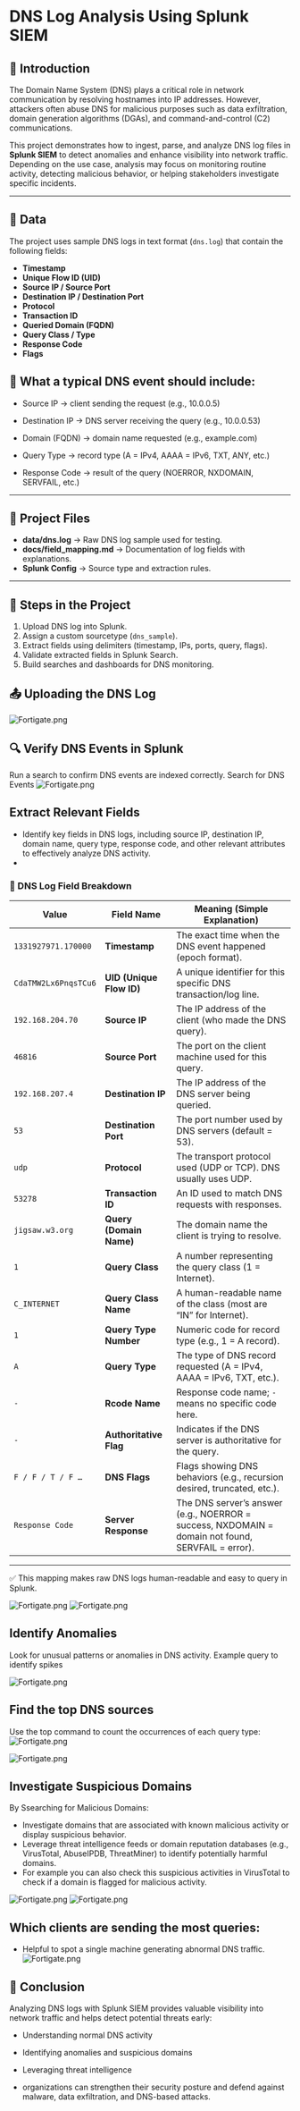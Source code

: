 # DNS Log Analysis Using Splunk SIEM

## 📌 Introduction
The Domain Name System (DNS) plays a critical role in network communication by resolving hostnames into IP addresses. However, attackers often abuse DNS for malicious purposes such as data exfiltration, domain generation algorithms (DGAs), and command-and-control (C2) communications.  

This project demonstrates how to ingest, parse, and analyze DNS log files in **Splunk SIEM** to detect anomalies and enhance visibility into network traffic.  Depending on the use case, analysis may focus on monitoring routine activity, detecting malicious behavior, or helping stakeholders investigate specific incidents. 

---

## 📂 Data
The project uses sample DNS logs in text format (`dns.log`) that contain the following fields:

- **Timestamp**  
- **Unique Flow ID (UID)**  
- **Source IP / Source Port**  
- **Destination IP / Destination Port**  
- **Protocol**  
- **Transaction ID**  
- **Queried Domain (FQDN)**  
- **Query Class / Type**  
- **Response Code**  
- **Flags**


## 📌 What a typical DNS event should include:

- Source IP → client sending the request (e.g., 10.0.0.5)

- Destination IP → DNS server receiving the query (e.g., 10.0.0.53)

- Domain (FQDN) → domain name requested (e.g., example.com)

- Query Type → record type (A = IPv4, AAAA = IPv6, TXT, ANY, etc.)

- Response Code → result of the query (NOERROR, NXDOMAIN, SERVFAIL, etc.)



---

## 📂 Project Files
- **data/dns.log** → Raw DNS log sample used for testing.
- **docs/field_mapping.md** → Documentation of log fields with explanations.
- **Splunk Config** → Source type and extraction rules.

---

## 🚀 Steps in the Project
1. Upload DNS log into Splunk.
2. Assign a custom sourcetype (`dns_sample`).
3. Extract fields using delimiters (timestamp, IPs, ports, query, flags).
4. Validate extracted fields in Splunk Search.
5. Build searches and dashboards for DNS monitoring.


## 📤 Uploading the DNS Log
![Fortigate.png](https://github.com/victormbogu1/Analyzing-DNS-Log-Files-Using-Splunk-SIEM/blob/43723bee124fed20c3439a7916cebd9e496beb19/spluggg/Screenshot%202025-10-01%20204349.png)

## 🔍 Verify DNS Events in Splunk

Run a search to confirm DNS events are indexed correctly.
Search for DNS Events
![Fortigate.png](https://github.com/victormbogu1/Analyzing-DNS-Log-Files-Using-Splunk-SIEM/blob/43723bee124fed20c3439a7916cebd9e496beb19/spluggg/Screenshot%202025-10-02%20183719.png)

## Extract Relevant Fields
- Identify key fields in DNS logs, including source IP, destination IP, domain name, query type, response code, and other relevant attributes to effectively analyze DNS activity.
- 
### 🧾 DNS Log Field Breakdown  

| **Value**             | **Field Name**        | **Meaning (Simple Explanation)** |
|------------------------|-----------------------|----------------------------------|
| `1331927971.170000`   | **Timestamp**         | The exact time when the DNS event happened (epoch format). |
| `CdaTMW2Lx6PnqsTCu6`  | **UID (Unique Flow ID)** | A unique identifier for this specific DNS transaction/log line. |
| `192.168.204.70`      | **Source IP**         | The IP address of the client (who made the DNS query). |
| `46816`               | **Source Port**       | The port on the client machine used for this query. |
| `192.168.207.4`       | **Destination IP**    | The IP address of the DNS server being queried. |
| `53`                  | **Destination Port**  | The port number used by DNS servers (default = 53). |
| `udp`                 | **Protocol**          | The transport protocol used (UDP or TCP). DNS usually uses UDP. |
| `53278`               | **Transaction ID**    | An ID used to match DNS requests with responses. |
| `jigsaw.w3.org`       | **Query (Domain Name)** | The domain name the client is trying to resolve. |
| `1`                   | **Query Class**       | A number representing the query class (1 = Internet). |
| `C_INTERNET`          | **Query Class Name**  | A human-readable name of the class (most are “IN” for Internet). |
| `1`                   | **Query Type Number** | Numeric code for record type (e.g., 1 = A record). |
| `A`                   | **Query Type**        | The type of DNS record requested (A = IPv4, AAAA = IPv6, TXT, etc.). |
| `-`                   | **Rcode Name**        | Response code name; `-` means no specific code here. |
| `-`                   | **Authoritative Flag** | Indicates if the DNS server is authoritative for the query. |
| `F / F / T / F …`     | **DNS Flags**         | Flags showing DNS behaviors (e.g., recursion desired, truncated, etc.). |
| `Response Code`       | **Server Response**   | The DNS server’s answer (e.g., NOERROR = success, NXDOMAIN = domain not found, SERVFAIL = error). |

---

✅ This mapping makes raw DNS logs human-readable and easy to query in Splunk.


![Fortigate.png](https://github.com/victormbogu1/Analyzing-DNS-Log-Files-Using-Splunk-SIEM/blob/43723bee124fed20c3439a7916cebd9e496beb19/spluggg/Screenshot%202025-10-02%20190646.png)
![Fortigate.png](https://github.com/victormbogu1/Analyzing-DNS-Log-Files-Using-Splunk-SIEM/blob/43723bee124fed20c3439a7916cebd9e496beb19/spluggg/Screenshot%202025-10-02%20190843.png)

## Identify Anomalies
Look for unusual patterns or anomalies in DNS activity.
Example query to identify spikes

![Fortigate.png](https://github.com/victormbogu1/Analyzing-DNS-Log-Files-Using-Splunk-SIEM/blob/43723bee124fed20c3439a7916cebd9e496beb19/spluggg/Screenshot%202025-10-02%20192729.png)

## Find the top DNS sources
Use the top command to count the occurrences of each query type:
![Fortigate.png](https://github.com/victormbogu1/Analyzing-DNS-Log-Files-Using-Splunk-SIEM/blob/43723bee124fed20c3439a7916cebd9e496beb19/spluggg/Screenshot%202025-10-02%20193000.png)

![Fortigate.png](https://github.com/victormbogu1/Analyzing-DNS-Log-Files-Using-Splunk-SIEM/blob/43723bee124fed20c3439a7916cebd9e496beb19/spluggg/Screenshot%202025-10-02%20193304.png)

## Investigate Suspicious Domains
By Ssearching for Malicious Domains:
- Investigate domains that are associated with known malicious activity or display suspicious behavior.
- Leverage threat intelligence feeds or domain reputation databases (e.g., VirusTotal, AbuseIPDB, ThreatMiner) to identify potentially harmful domains.
- For example you can also check this suspicious activities in VirusTotal to check if a domain is flagged for malicious activity.

![Fortigate.png](https://github.com/victormbogu1/Analyzing-DNS-Log-Files-Using-Splunk-SIEM/blob/43723bee124fed20c3439a7916cebd9e496beb19/spluggg/Screenshot%202025-10-02%20193946.png)
![Fortigate.png](https://github.com/victormbogu1/Analyzing-DNS-Log-Files-Using-Splunk-SIEM/blob/2483ba8bb456dcfdb888354b59cd204e1b34a945/spluggg/Screenshot%202025-10-02%20194214.png)

## Which clients are sending the most queries:
- Helpful to spot a single machine generating abnormal DNS traffic.
![Fortigate.png](https://github.com/victormbogu1/Analyzing-DNS-Log-Files-Using-Splunk-SIEM/blob/8db02df95a31bbef8c3cf360bbe7f82a2a0c6d96/spluggg/Screenshot%202025-10-02%20221004.png)

## 📌 Conclusion

Analyzing DNS logs with Splunk SIEM provides valuable visibility into network traffic and helps detect potential threats early:

- Understanding normal DNS activity

- Identifying anomalies and suspicious domains

- Leveraging threat intelligence

- organizations can strengthen their security posture and defend against malware, data exfiltration, and DNS-based attacks.


